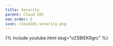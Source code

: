 ```yaml
---
title: Security
parent: Cloud 101
nav_order: 5
icon: cloud101-security.png
---
```


{% include youtube.html slug="oZSBlEK6grc" %}
